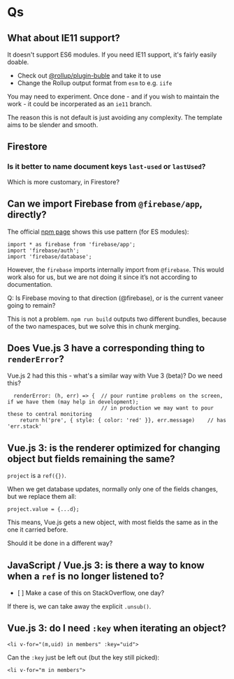 # Qs

## What about IE11 support?

It doesn't support ES6 modules. If you need IE11 support, it's fairly easily doable.

- Check out [@rollup/plugin-buble](https://github.com/rollup/plugins/tree/master/packages/buble) and take it to use
- Change the Rollup output format from `esm` to e.g. `iife`

You may need to experiment. Once done - and if you wish to maintain the work - it could be incorperated as an `ie11` branch.

The reason this is not default is just avoiding any complexity. The template aims to be slender and smooth.


## Firestore

### Is it better to name document keys `last-used` or `lastUsed`?

Which is more customary, in Firestore?


## Can we import Firebase from `@firebase/app`, directly?

The official [npm page](https://www.npmjs.com/package/firebase) shows this use pattern (for ES modules):

```
import * as firebase from 'firebase/app';
import 'firebase/auth';
import 'firebase/database';
```

However, the `firebase` imports internally import from `@firebase`. This would work also for us, but we are not doing it since it’s not according to documentation.

Q: Is Firebase moving to that direction (@firebase), or is the current vaneer going to remain?

This is not a problem. `npm run build` outputs two different bundles, because of the two namespaces, but we solve this in chunk merging.


## Does Vue.js 3 have a corresponding thing to `renderError`?

Vue.js 2 had this this - what's a similar way with Vue 3 (beta)? Do we need this?

```
  renderError: (h, err) => {  // pour runtime problems on the screen, if we have them (may help in development);
                              // in production we may want to pour these to central monitoring
    return h('pre', { style: { color: 'red' }}, err.message)    // has 'err.stack'
```

## Vue.js 3: is the renderer optimized for changing object but fields remaining the same?

`project` is a `ref({})`. 

When we get database updates, normally only one of the fields changes, but we replace them all:

```
project.value = {...d};
```

This means, Vue.js gets a new object, with most fields the same as in the one it carried before.

Should it be done in a different way?


## JavaScript / Vue.js 3: is there a way to know when a `ref` is no longer listened to?

- [ ] Make a case of this on StackOverflow, one day?

If there is, we can take away the explicit `.unsub()`.


## Vue.js 3: do I need `:key` when iterating an object?

```
<li v-for="(m,uid) in members" :key="uid">
```

Can the `:key` just be left out (but the key still picked):

```
<li v-for="m in members">
```
